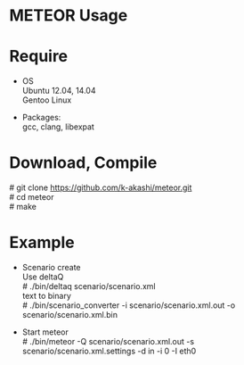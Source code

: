 # METEOR Usage

# Require

* OS  
Ubuntu 12.04, 14.04  
Gentoo Linux  

* Packages:  
gcc, clang, libexpat

# Download, Compile 
\# git clone https://github.com/k-akashi/meteor.git  
\# cd meteor  
\# make  

# Example
* Scenario create  
Use deltaQ  
\# ./bin/deltaq scenario/scenario.xml  
text to binary  
\# ./bin/scenario\_converter -i scenario/scenario.xml.out -o scenario/scenario.xml.bin  

* Start meteor  
\# ./bin/meteor -Q scenario/scenario.xml.out -s scenario/scenario.xml.settings -d in -i 0 -I eth0  
